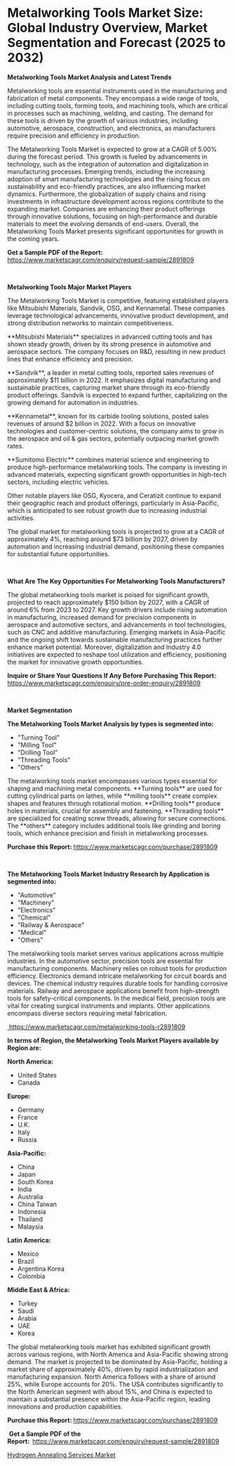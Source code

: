 <p><h1>Metalworking Tools Market Size: Global Industry Overview, Market Segmentation and Forecast (2025 to 2032)</h1></p><p><strong>Metalworking Tools Market Analysis and Latest Trends</strong></p>
<p><p>Metalworking tools are essential instruments used in the manufacturing and fabrication of metal components. They encompass a wide range of tools, including cutting tools, forming tools, and machining tools, which are critical in processes such as machining, welding, and casting. The demand for these tools is driven by the growth of various industries, including automotive, aerospace, construction, and electronics, as manufacturers require precision and efficiency in production.</p><p>The Metalworking Tools Market is expected to grow at a CAGR of 5.00% during the forecast period. This growth is fueled by advancements in technology, such as the integration of automation and digitalization in manufacturing processes. Emerging trends, including the increasing adoption of smart manufacturing technologies and the rising focus on sustainability and eco-friendly practices, are also influencing market dynamics. Furthermore, the globalization of supply chains and rising investments in infrastructure development across regions contribute to the expanding market. Companies are enhancing their product offerings through innovative solutions, focusing on high-performance and durable materials to meet the evolving demands of end-users. Overall, the Metalworking Tools Market presents significant opportunities for growth in the coming years.</p></p>
<p><strong>Get a Sample PDF of the Report:&nbsp;</strong> <a href="https://www.marketscagr.com/enquiry/request-sample/2891809?utm_campaign=3220&utm_medium=2&utm_source=Github&utm_content=ia&utm_term=14032025&utm_id=metalworking-tools">https://www.marketscagr.com/enquiry/request-sample/2891809</a></p>
<p>&nbsp;</p>
<p><strong>Metalworking Tools Major Market Players</strong></p>
<p><p>The Metalworking Tools Market is competitive, featuring established players like Mitsubishi Materials, Sandvik, OSG, and Kennametal. These companies leverage technological advancements, innovative product development, and strong distribution networks to maintain competitiveness.</p><p>**Mitsubishi Materials** specializes in advanced cutting tools and has shown steady growth, driven by its strong presence in automotive and aerospace sectors. The company focuses on R&D, resulting in new product lines that enhance efficiency and precision.</p><p>**Sandvik**, a leader in metal cutting tools, reported sales revenues of approximately $11 billion in 2022. It emphasizes digital manufacturing and sustainable practices, capturing market share through its eco-friendly product offerings. Sandvik is expected to expand further, capitalizing on the growing demand for automation in industries.</p><p>**Kennametal**, known for its carbide tooling solutions, posted sales revenues of around $2 billion in 2022. With a focus on innovative technologies and customer-centric solutions, the company aims to grow in the aerospace and oil & gas sectors, potentially outpacing market growth rates.</p><p>**Sumitomo Electric** combines material science and engineering to produce high-performance metalworking tools. The company is investing in advanced materials, expecting significant growth opportunities in high-tech sectors, including electric vehicles.</p><p>Other notable players like OSG, Kyocera, and Ceratizit continue to expand their geographic reach and product offerings, particularly in Asia-Pacific, which is anticipated to see robust growth due to increasing industrial activities.</p><p>The global market for metalworking tools is projected to grow at a CAGR of approximately 4%, reaching around $73 billion by 2027, driven by automation and increasing industrial demand, positioning these companies for substantial future opportunities.</p></p>
<p>&nbsp;</p>
<p><strong>What Are The Key Opportunities For Metalworking Tools Manufacturers?</strong></p>
<p><p>The global metalworking tools market is poised for significant growth, projected to reach approximately $150 billion by 2027, with a CAGR of around 6% from 2023 to 2027. Key growth drivers include rising automation in manufacturing, increased demand for precision components in aerospace and automotive sectors, and advancements in tool technologies, such as CNC and additive manufacturing. Emerging markets in Asia-Pacific and the ongoing shift towards sustainable manufacturing practices further enhance market potential. Moreover, digitalization and Industry 4.0 initiatives are expected to reshape tool utilization and efficiency, positioning the market for innovative growth opportunities.</p></p>
<p><strong>Inquire or Share Your Questions If Any Before Purchasing This Report:</strong> <a href="https://www.marketscagr.com/enquiry/pre-order-enquiry/2891809?utm_campaign=3220&utm_medium=2&utm_source=Github&utm_content=ia&utm_term=14032025&utm_id=metalworking-tools">https://www.marketscagr.com/enquiry/pre-order-enquiry/2891809</a></p>
<p>&nbsp;</p>
<p><strong>Market Segmentation</strong></p>
<p><strong>The Metalworking Tools Market Analysis by types is segmented into:</strong></p>
<p><ul><li>"Turning Tool"</li><li>"Milling Tool"</li><li>"Drilling Tool"</li><li>"Threading Tools"</li><li>"Others"</li></ul></p>
<p><p>The metalworking tools market encompasses various types essential for shaping and machining metal components. **Turning tools** are used for cutting cylindrical parts on lathes, while **milling tools** create complex shapes and features through rotational motion. **Drilling tools** produce holes in materials, crucial for assembly and fastening. **Threading tools** are specialized for creating screw threads, allowing for secure connections. The **others** category includes additional tools like grinding and boring tools, which enhance precision and finish in metalworking processes.</p></p>
<p><strong>Purchase this Report:&nbsp;</strong><a href="https://www.marketscagr.com/purchase/2891809?utm_campaign=3220&utm_medium=2&utm_source=Github&utm_content=ia&utm_term=14032025&utm_id=metalworking-tools">https://www.marketscagr.com/purchase/2891809</a></p>
<p>&nbsp;</p>
<p><strong>The Metalworking Tools Market Industry Research by Application is segmented into:</strong></p>
<p><ul><li>"Automotive"</li><li>"Machinery"</li><li>"Electronics"</li><li>"Chemical"</li><li>"Railway & Aerospace"</li><li>"Medical"</li><li>"Others"</li></ul></p>
<p><p>The metalworking tools market serves various applications across multiple industries. In the automotive sector, precision tools are essential for manufacturing components. Machinery relies on robust tools for production efficiency. Electronics demand intricate metalworking for circuit boards and devices. The chemical industry requires durable tools for handling corrosive materials. Railway and aerospace applications benefit from high-strength tools for safety-critical components. In the medical field, precision tools are vital for creating surgical instruments and implants. Other applications encompass diverse sectors requiring metal fabrication.</p></p>
<p><a href="https://www.marketscagr.com/metalworking-tools-r2891809?utm_campaign=3220&utm_medium=2&utm_source=Github&utm_content=ia&utm_term=14032025&utm_id=metalworking-tools">&nbsp;https://www.marketscagr.com/metalworking-tools-r2891809</a></p>
<p><strong>In terms of Region, the Metalworking Tools Market Players available by Region are:</strong></p>
<p>
    <p> <strong> North America: </strong>
        <ul>
            <li>United States</li>
            <li>Canada</li>
        </ul>
        </p> 
    <p> <strong> Europe: </strong>
        <ul>
            <li>Germany</li>
            <li>France</li>
            <li>U.K.</li>
            <li>Italy</li>
            <li>Russia</li>
        </ul>
        </p> 
    <p> <strong> Asia-Pacific: </strong>
        <ul>
            <li>China</li>
            <li>Japan</li>
            <li>South Korea</li>
            <li>India</li>
            <li>Australia</li>
            <li>China Taiwan</li>
            <li>Indonesia</li>
            <li>Thailand</li>
            <li>Malaysia</li>
        </ul>
        </p> 
    <p> <strong> Latin America: </strong>
        <ul>
            <li>Mexico</li>
            <li>Brazil</li>
            <li>Argentina Korea</li>
            <li>Colombia</li>
        </ul>
        </p> 
    <p> <strong> Middle East & Africa: </strong>
        <ul>
            <li>Turkey</li>
            <li>Saudi</li>
            <li>Arabia</li>
            <li>UAE</li>
            <li>Korea</li>
        </ul>
    </p>
    </p>
<p><p>The global metalworking tools market has exhibited significant growth across various regions, with North America and Asia-Pacific showing strong demand. The market is projected to be dominated by Asia-Pacific, holding a market share of approximately 40%, driven by rapid industrialization and manufacturing expansion. North America follows with a share of around 25%, while Europe accounts for 20%. The USA contributes significantly to the North American segment with about 15%, and China is expected to maintain a substantial presence within the Asia-Pacific region, leading innovations and production capabilities.</p></p>
<p><strong>Purchase this Report: </strong><a href="https://www.marketscagr.com/purchase/2891809?utm_campaign=3220&utm_medium=2&utm_source=Github&utm_content=ia&utm_term=14032025&utm_id=metalworking-tools">https://www.marketscagr.com/purchase/2891809</a></p>
<p>&nbsp;<strong>Get a Sample PDF of the Report:&nbsp;&nbsp;</strong><a href="https://www.marketscagr.com/enquiry/request-sample/2891809?utm_campaign=3220&utm_medium=2&utm_source=Github&utm_content=ia&utm_term=14032025&utm_id=metalworking-tools">https://www.marketscagr.com/enquiry/request-sample/2891809</a></p>
<p><strong></strong></p>
<p><p><a href="https://github.com/shadnfamoza/Market-Research-Report-List-1/blob/main/hydrogen-annealing-services-market.md?utm_campaign=3220&utm_medium=2&utm_source=Github&utm_content=ia&utm_term=14032025&utm_id=metalworking-tools">Hydrogen Annealing Services Market</a></p></p>